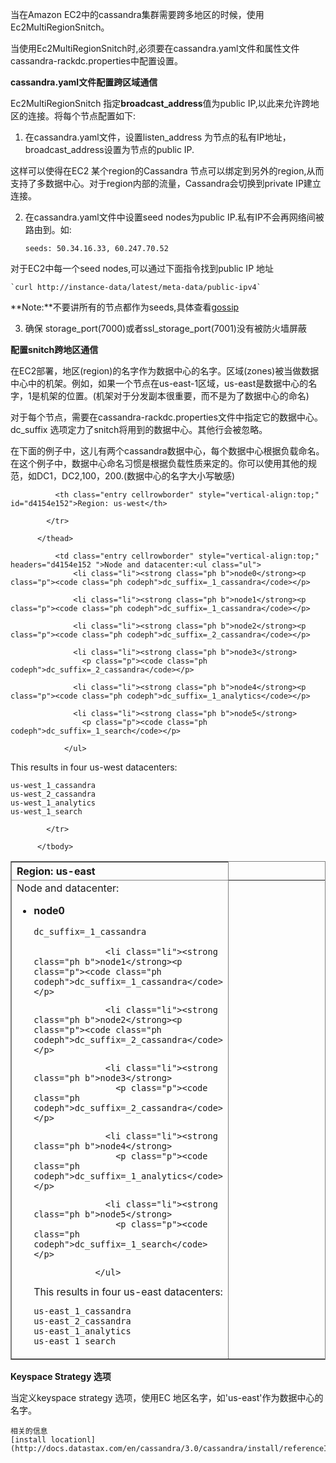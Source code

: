 当在Amazon EC2中的cassandra集群需要跨多地区的时候，使用Ec2MultiRegionSnitch。

当使用Ec2MultiRegionSnitch时,必须要在cassandra.yaml文件和属性文件cassandra-rackdc.properties中配置设置。

**cassandra.yaml文件配置跨区域通信**

Ec2MultiRegionSnitch 指定**broadcast_address**值为public IP,以此来允许跨地区的连接。将每个节点配置如下:

1. 在cassandra.yaml文件，设置listen_address 为节点的私有IP地址，broadcast_address设置为节点的public IP.

这样可以使得在EC2 某个region的Cassandra 节点可以绑定到另外的region,从而支持了多数据中心。对于region内部的流量，Cassandra会切换到private IP建立连接。

2. 在cassandra.yaml文件中设置seed nodes为public IP.私有IP不会再网络间被路由到。如:

	`seeds: 50.34.16.33, 60.247.70.52`

对于EC2中每一个seed nodes,可以通过下面指令找到public IP 地址

	`curl http://instance-data/latest/meta-data/public-ipv4`

**Note:**不要讲所有的节点都作为seeds,具体查看[gossip](http://docs.datastax.com/en/cassandra/3.0/cassandra/architecture/archGossipAbout.html)

3. 确保 storage_port(7000)或者ssl_storage_port(7001)没有被防火墙屏蔽

**配置snitch跨地区通信**

在EC2部署，地区(region)的名字作为数据中心的名字。区域(zones)被当做数据中心中的机架。例如，如果一个节点在us-east-1区域，us-east是数据中心的名字，1是机架的位置。(机架对于分发副本很重要，而不是为了数据中心的命名)

对于每个节点，需要在cassandra-rackdc.properties文件中指定它的数据中心。dc_suffix 选项定力了snitch将用到的数据中心。其他行会被忽略。

在下面的例子中，这儿有两个cassandra数据中心，每个数据中心根据负载命名。在这个例子中，数据中心命名习惯是根据负载性质来定的。你可以使用其他的规范，如DC1，DC2,100，200.(数据中心的名字大小写敏感)


<table cellpadding="4" cellspacing="0" summary="" id="archSnitchEC2MultiRegion__example-table" class="table" frame="border" border="1" rules="all"><colgroup><col style="width:50%"><col style="width:50%"></colgroup><thead class="thead" style="text-align:left;">
            <tr>
              <th class="entry cellrowborder" style="vertical-align:top;" id="d4154e149">Region: us-east</th>

              <th class="entry cellrowborder" style="vertical-align:top;" id="d4154e152">Region: us-west</th>

            </tr>

          </thead>
<tbody class="tbody">
            <tr>
              <td class="entry cellrowborder" style="vertical-align:top;" headers="d4154e149 ">Node and datacenter:<ul class="ul">
                  <li class="li"><strong class="ph b">node0</strong>
                    <p class="p"><code class="ph codeph">dc_suffix=_1_cassandra</code></p>
</li>

                  <li class="li"><strong class="ph b">node1</strong><p class="p"><code class="ph codeph">dc_suffix=_1_cassandra</code></p>
</li>

                  <li class="li"><strong class="ph b">node2</strong><p class="p"><code class="ph codeph">dc_suffix=_2_cassandra</code></p>
</li>

                  <li class="li"><strong class="ph b">node3</strong>
                    <p class="p"><code class="ph codeph">dc_suffix=_2_cassandra</code></p>
</li>

                  <li class="li"><strong class="ph b">node4</strong>
                    <p class="p"><code class="ph codeph">dc_suffix=_1_analytics</code></p>
</li>

                  <li class="li"><strong class="ph b">node5</strong>
                    <p class="p"><code class="ph codeph">dc_suffix=_1_search</code></p>
</li>

                </ul>
<div class="p">This results in four <span class="keyword parmname">us-east</span> datacenters:<pre class="pre codeblock no-highlight"><code>us-east_1_cassandra
us-east_2_cassandra
us-east_1_analytics
us-east_1_search</code></pre></div>
</td>

              <td class="entry cellrowborder" style="vertical-align:top;" headers="d4154e152 ">Node and datacenter:<ul class="ul">
                  <li class="li"><strong class="ph b">node0</strong><p class="p"><code class="ph codeph">dc_suffix=_1_cassandra</code></p>
</li>

                  <li class="li"><strong class="ph b">node1</strong><p class="p"><code class="ph codeph">dc_suffix=_1_cassandra</code></p>
</li>

                  <li class="li"><strong class="ph b">node2</strong><p class="p"><code class="ph codeph">dc_suffix=_2_cassandra</code></p>
</li>

                  <li class="li"><strong class="ph b">node3</strong>
                    <p class="p"><code class="ph codeph">dc_suffix=_2_cassandra</code></p>
</li>

                  <li class="li"><strong class="ph b">node4</strong><p class="p"><code class="ph codeph">dc_suffix=_1_analytics</code></p>
</li>

                  <li class="li"><strong class="ph b">node5</strong>
                    <p class="p"><code class="ph codeph">dc_suffix=_1_search</code></p>
</li>

                </ul>
<div class="p">This results in four <span class="keyword parmname">us-west</span> datacenters:<pre class="pre codeblock no-highlight"><code>us-west_1_cassandra
us-west_2_cassandra
us-west_1_analytics
us-west_1_search</code></pre></div>
</td>

            </tr>

          </tbody>
</table>

**Keyspace Strategy 选项**

当定义keyspace strategy 选项，使用EC 地区名字，如'us-east'作为数据中心的名字。

    相关的信息
    [install locationl](http://docs.datastax.com/en/cassandra/3.0/cassandra/install/referenceInstallLocationsTOC.html)